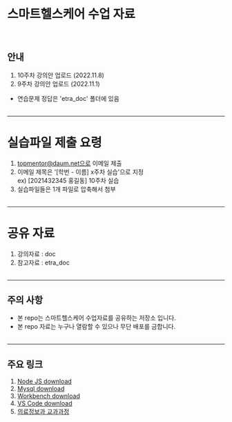 # 스마트헬스케어 수업 자료 
<br>

## 안내
1. 10주차 강의안 업로드 (2022.11.8) <br>
2. 9주차 강의안 업로드 (2022.11.1) <br>
* 연습문제 정답은 'etra_doc' 폴더에 있음
<br><br>

-----------------------------------
# 실습파일 제출 요령

1. topmentor@daum.net으로 이메일 제출 
2. 이메일 제목은 '[학번 - 이름] x주차 실습'으로 지정 <br>
   ex) [2021432345 홍길동] 10주차 실습
3. 실습파일들은 1개 파일로 압축해서 첨부
<br><br>


-----------------------------------
# 공유 자료

1. 강의자료 : doc 
2. 참고자료 : etra_doc
<br><br>

-----------------------------------
## 주의 사항
* 본 repo는 스마트헬스케어 수업자료를 공유하는 저장소 입니다. 
* 본 repo 자료는 누구나 열람할 수 있으나 무단 배포를 금합니다.
<br><br>

-----------------------------------

## 주요 링크
1. [Node JS download](https://nodejs.org/ko/) <br>
2. [Mysql download](https://downloads.mysql.com/archives/installer/) <br>
3. [Workbench download](https://downloads.mysql.com/archives/workbench/) <br>
4. [VS Code download](https://code.visualstudio.com/download) <br>
5. [의료정보과 교과과정](https://www.shu.ac.kr/file/announcing/cur_mis_2021.pdf) <br>
<br><br>




